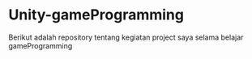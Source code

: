 # Unity-gameProgramming
Berikut adalah repository tentang kegiatan project saya selama belajar gameProgramming
